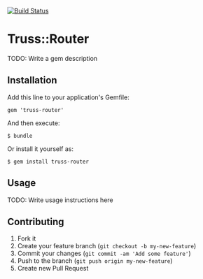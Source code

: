 [![Build Status](https://travis-ci.org/truss-io/router.png)](https://travis-ci.org/truss-io/router)
# Truss::Router

TODO: Write a gem description

## Installation

Add this line to your application's Gemfile:

    gem 'truss-router'

And then execute:

    $ bundle

Or install it yourself as:

    $ gem install truss-router

## Usage

TODO: Write usage instructions here

## Contributing

1. Fork it
2. Create your feature branch (`git checkout -b my-new-feature`)
3. Commit your changes (`git commit -am 'Add some feature'`)
4. Push to the branch (`git push origin my-new-feature`)
5. Create new Pull Request
